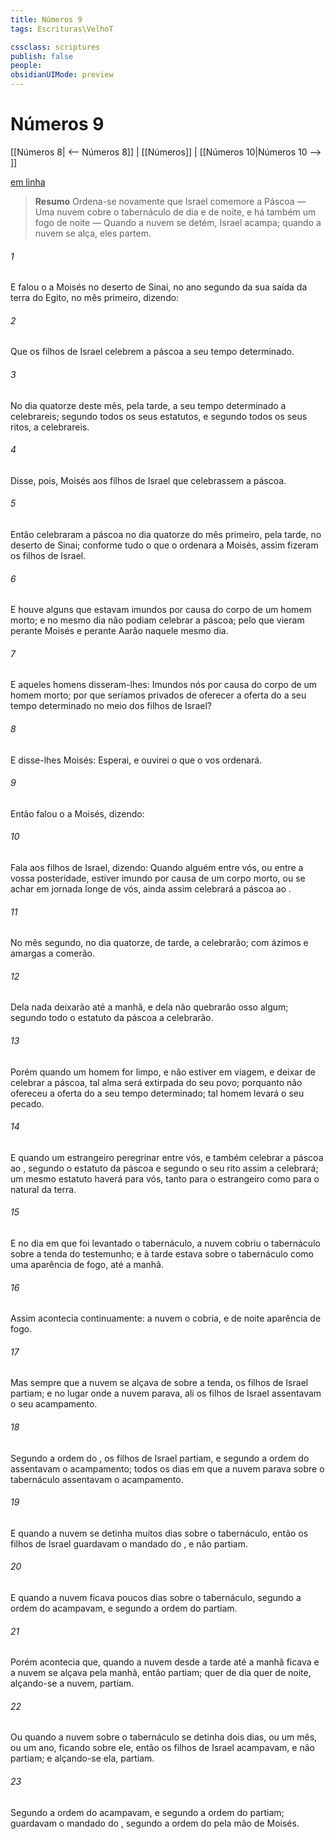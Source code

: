 ```yaml
---
title: Números 9
tags: Escrituras\VelhoT

cssclass: scriptures
publish: false
people:
obsidianUIMode: preview
---
```


# Números 9
[[Números 8| <-- Números 8]] | [[Números]] | [[Números 10|Números 10 --> ]]

[em linha](https://churchofjesuschrist.org/study/scriptures/ot/num/9?lang=por)

> __Resumo__
Ordena-se novamente que Israel comemore a Páscoa — Uma nuvem cobre o tabernáculo de dia e de noite, e há também um fogo de noite — Quando a nuvem se detém, Israel acampa; quando a nuvem se alça, eles partem.

###### 1 
E falou o  a Moisés no deserto de Sinai, no ano segundo da sua saída da terra do Egito, no mês primeiro, dizendo:

###### 2 
Que os filhos de Israel celebrem a páscoa a seu tempo determinado.

###### 3 
No dia quatorze deste mês, pela tarde, a seu tempo determinado a celebrareis; segundo todos os seus estatutos, e segundo todos os seus ritos, a celebrareis.

###### 4 
Disse, pois, Moisés aos filhos de Israel que celebrassem a páscoa.

###### 5 
Então celebraram a páscoa no dia quatorze do mês primeiro, pela tarde, no deserto de Sinai; conforme tudo o que o  ordenara a Moisés, assim fizeram os filhos de Israel.

###### 6 
E houve alguns que estavam imundos por causa do corpo de um homem morto; e no mesmo dia não podiam celebrar a páscoa; pelo que vieram perante Moisés e perante Aarão naquele mesmo dia.

###### 7 
E aqueles homens disseram-lhes: Imundos  nós por causa do corpo de um homem morto; por que seríamos privados de oferecer a oferta do  a seu tempo determinado no meio dos filhos de Israel?

###### 8 
E disse-lhes Moisés: Esperai, e ouvirei o que o  vos ordenará.

###### 9 
Então falou o  a Moisés, dizendo:

###### 10 
Fala aos filhos de Israel, dizendo: Quando alguém entre vós, ou entre a vossa posteridade, estiver imundo por causa de um corpo morto, ou se achar em jornada longe de vós, ainda assim celebrará a páscoa ao .

###### 11 
No mês segundo, no dia quatorze, de tarde, a celebrarão; com  ázimos e  amargas a comerão.

###### 12 
Dela nada deixarão até a manhã, e dela não quebrarão osso algum; segundo todo o estatuto da páscoa a celebrarão.

###### 13 
Porém quando um homem for limpo, e não estiver em viagem, e deixar de celebrar a páscoa, tal alma será extirpada do seu povo; porquanto não ofereceu a oferta do  a seu tempo determinado; tal homem levará o seu pecado.

###### 14 
E quando um estrangeiro peregrinar entre vós, e também celebrar a páscoa ao , segundo o estatuto da páscoa e segundo o seu rito assim a celebrará; um mesmo estatuto haverá para vós, tanto para o estrangeiro como para o natural da terra.

###### 15 
E no dia em que foi levantado o tabernáculo, a nuvem cobriu o tabernáculo sobre a tenda do testemunho; e à tarde estava sobre o tabernáculo como uma aparência de fogo, até a manhã.

###### 16 
Assim acontecia continuamente: a nuvem o cobria, e de noite  aparência de fogo.

###### 17 
Mas sempre que a nuvem se alçava de sobre a tenda, os filhos de Israel partiam; e no lugar onde a nuvem parava, ali os filhos de Israel assentavam o seu acampamento.

###### 18 
Segundo a ordem do , os filhos de Israel partiam, e segundo a ordem do  assentavam o acampamento; todos os dias em que a nuvem parava sobre o tabernáculo assentavam o acampamento.

###### 19 
E quando a nuvem se detinha muitos dias sobre o tabernáculo, então os filhos de Israel guardavam o mandado do , e não partiam.

###### 20 
E quando a nuvem ficava poucos dias sobre o tabernáculo, segundo a ordem do  acampavam, e segundo a ordem do  partiam.

###### 21 
Porém acontecia que, quando a nuvem desde a tarde até a manhã ficava  e a nuvem se alçava pela manhã, então partiam; quer de dia quer de noite, alçando-se a nuvem, partiam.

###### 22 
Ou quando a nuvem sobre o tabernáculo se detinha dois dias, ou um mês, ou um ano, ficando sobre ele, então os filhos de Israel acampavam, e não partiam; e alçando-se ela, partiam.

###### 23 
Segundo a ordem do  acampavam, e segundo a ordem do  partiam; guardavam o mandado do , segundo a ordem do  pela mão de Moisés.

